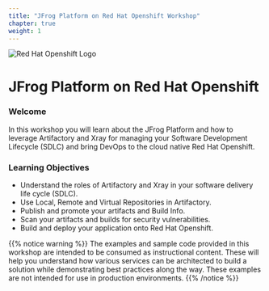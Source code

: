 ```yaml
---
title: "JFrog Platform on Red Hat Openshift Workshop"
chapter: true
weight: 1
---
```


![Red Hat Openshift Logo](/images/red-hat-openshift-logo.svg)

# JFrog Platform on Red Hat Openshift

### Welcome

In this workshop you will learn about the JFrog Platform and how to leverage Artifactory and Xray for managing your Software Development Lifecycle (SDLC) and bring DevOps to the cloud native Red Hat Openshift.

### Learning Objectives
- Understand the roles of Artifactory and Xray in your software delivery life cycle (SDLC).
- Use Local, Remote and Virtual Repositories in Artifactory.
- Publish and promote your artifacts and Build Info.
- Scan your artifacts and builds for security vulnerabilities.
- Build and deploy your application onto Red Hat Openshift.

{{% notice warning %}}
The examples and sample code provided in this workshop are intended to be consumed as instructional content. These will help you understand how various services can be architected to build a solution while demonstrating best practices along the way. These examples are not intended for use in production environments.
{{% /notice %}}
